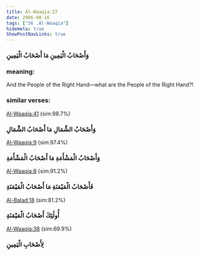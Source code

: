 ```yaml
---
title: Al-Waaqia:27
date: 2006-08-16
tags: ["56 .Al-Waaqia"]
hidemeta: true 
ShowPostNavLinks: true 
---
```

### وَأَصْحَابُ الْيَمِينِ مَا أَصْحَابُ الْيَمِينِ
### meaning: 
And the People of the Right Hand—what are the People of the Right Hand?!
### similar verses: 

[Al-Waaqia:41](/56/41) (sim:98.7%)

### وَأَصْحَابُ الشِّمَالِ مَا أَصْحَابُ الشِّمَالِ

[Al-Waaqia:9](/56/9) (sim:97.4%)

### وَأَصْحَابُ الْمَشْأَمَةِ مَا أَصْحَابُ الْمَشْأَمَةِ

[Al-Waaqia:8](/56/8) (sim:91.2%)

### فَأَصْحَابُ الْمَيْمَنَةِ مَا أَصْحَابُ الْمَيْمَنَةِ

[Al-Balad:18](/90/18) (sim:81.2%)

### أُولَٰئِكَ أَصْحَابُ الْمَيْمَنَةِ

[Al-Waaqia:38](/56/38) (sim:69.9%)

### لِأَصْحَابِ الْيَمِينِ
